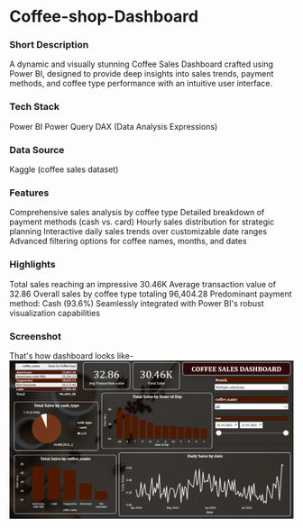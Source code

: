 # Coffee-shop-Dashboard

### Short Description
A dynamic and visually stunning Coffee Sales Dashboard crafted using Power BI, designed to provide deep insights into sales trends, payment methods, and coffee type performance with an intuitive user interface.

### Tech Stack
Power BI
Power Query
DAX (Data Analysis Expressions)

### Data Source
Kaggle (coffee sales dataset)

### Features
Comprehensive sales analysis by coffee type
Detailed breakdown of payment methods (cash vs. card)
Hourly sales distribution for strategic planning
Interactive daily sales trends over customizable date ranges
Advanced filtering options for coffee names, months, and dates

### Highlights
Total sales reaching an impressive 30.46K
Average transaction value of 32.86
Overall sales by coffee type totaling 96,404.28
Predominant payment method: Cash (93.6%)
Seamlessly integrated with Power BI's robust visualization capabilities

### Screenshot
That's how dashboard looks like-
![Dashboard Preview](https://github.com/Nancyy06/Coffee-shop-Dashboard/blob/main/Snapshot%20of%20the%20dashboard.png)
